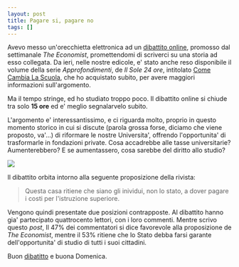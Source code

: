 ```yaml
---
layout: post
title: Pagare si, pagare no
tags: []
---
```


Avevo messo un'orecchietta elettronica ad un [dibattito online](http://www.economist.com/debate/overview/135?source=hptextfeature&source=hpevents&sa_campaign=debateseries/debate15/alert/round/open), promosso dal settimanale *The Economist*, promettendomi di scriverci su una storia ad esso collegata. Da ieri, nelle nostre edicole, e' stato anche reso disponibile il volume della serie *Approfondimenti*, de *Il Sole 24 ore*, intitolato [Come Cambia La Scuola](http://www.ilsole24ore.com/art/SoleOnLine4/dossier/Italia/2008/instant-book-come-cambia-la-scuola/scuola-primaria-secondaria/instant-book-presentazione-opera.shtml?uuid=3f44bd70-acb8-11dd-b5f0-553f252854bf&DocRulesView=Libero&fromSearch), che ho acquistato subito, per avere maggiori informazioni sull'argomento.

Ma il tempo stringe, ed ho studiato troppo poco. Il dibattito online si chiude tra solo **15 ore** ed e' meglio segnalarvelo subito.

L'argomento e' interessantissimo, e ci riguarda molto, proprio in questo momento storico in cui si discute (parola grossa forse, diciamo che viene proposto, va'...) di riformare le nostre Universita', offrendo l'opportunita' di trasformarle in fondazioni private. Cosa accadrebbe alle tasse universitarie? Aumenterebbero? E se aumentassero, cosa sarebbe del diritto allo studio?

![](http://www.galileonet.it/postdoc/images/19.jpg)

Il dibattito orbita intorno alla seguente proposizione della rivista:

> Questa casa ritiene che siano gli inividui, non lo stato, a dover pagare i costi per l'istruzione superiore.

Vengono quindi presentate due posizioni contrapposte. Al dibattito hanno gia' partecipato quattrocento lettori, con i loro commenti. Mentre scrivo questo *post*, Il 47% dei commentatori si dice favorevole alla proposizione de *The Economist*, mentre il 53% ritiene che lo Stato debba farsi garante dell'opportunita' di studio di tutti i suoi cittadini.

Buon [dibatitto](http://www.economist.com/debate/days/view/237) e buona Domenica.
